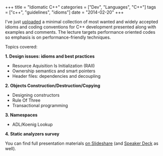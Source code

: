 +++
title = "Idiomatic C++"
categories = ["Dev", "Languages", "C++"]
tags = ["c++", "guidelines", "idioms"]
date = "2014-02-20"
+++

I've just [uploaded][slideshare] a minimal collection of most wanted and widely accepted idioms and coding conventions
for C++ development presented along with examples and comments. The lecture targets performance oriented codes so
emphasis is on performance-friendly techniques.

<!--more-->

Topics covered:

**1\. Design issues: idioms and best practices**

*   Resource Aquisition Is Initialization (RAII)
*   Ownership semantics and smart pointers
*   Header files: dependencies and decoupling

**2\. Objects Construction/Destruction/Copying**

*   Designing constructors
*   Rule Of Three
*   Transactional programming

**3\. Namespaces**

*   ADL/Koenig Lookup

**4\. Static analyzers survey**


You can find full presentation materials [on Slideshare][slideshare] (and [Speaker Deck][speakerdeck] as well).

[slideshare]: http://www.slideshare.net/fficarelli/idiomatic-c
[speakerdeck]: https://speakerdeck.com/nazavode/idiomatic-c-plus-plus

